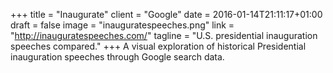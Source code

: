 +++
title = "Inaugurate"
client = "Google"
date = 2016-01-14T21:11:17+01:00
draft = false
image = "inauguratespeeches.png"
link = "http://inauguratespeeches.com/"
tagline = "U.S. presidential inauguration speeches compared."
+++
A visual exploration of historical Presidential inauguration speeches through Google search data.